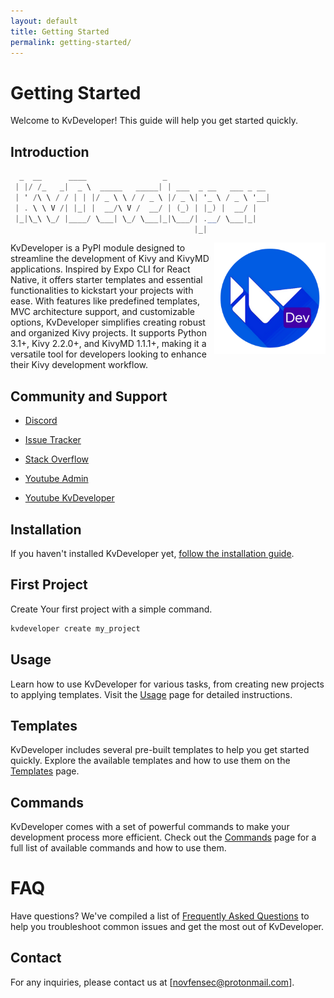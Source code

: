 ```yaml
---
layout: default
title: Getting Started
permalink: getting-started/
---
```


# Getting Started

Welcome to KvDeveloper! This guide will help you get started quickly.

## Introduction
```csharp
  _  __      ____                 _                       
 | |/ /_   _|  _ \  _____   _____| | ___  _ __   ___ _ __ 
 | ' /\ \ / / | | |/ _ \ \ / / _ \ |/ _ \| '_ \ / _ \ '__|
 | . \ \ V /| |_| |  __/\ V /  __/ | (_) | |_) |  __/ |   
 |_|\_\ \_/ |____/ \___| \_/ \___|_|\___/| .__/ \___|_|   
                                         |_|              
```

<img src="https://raw.githubusercontent.com/Novfensec/KvDeveloper/main/kvdeveloper/assets/image_library/kvdeveloper/kvdeveloper_logo256.png" height="178" align="right" padding="11"/>

<p>KvDeveloper is a PyPI module designed to streamline the development of Kivy and KivyMD applications. Inspired by Expo CLI for React Native, it offers starter templates and essential functionalities to kickstart your projects with ease. With features like predefined templates, MVC architecture support, and customizable options, KvDeveloper simplifies creating robust and organized Kivy projects. It supports Python 3.1+, Kivy 2.2.0+, and KivyMD 1.1.1+, making it a versatile tool for developers looking to enhance their Kivy development workflow.</p>

## Community and Support
- <a href="https://discord.com/invite/gpubX9H8p7" rel="noopener" target="_blank">Discord</a>

- <a href="https://github.com/Novfensec/KvDeveloper/issues" rel="noopener" target="_blank">Issue Tracker</a>

- <a href="https://stackoverflow.com/users/16486510/novfensec" rel="noopener" target="_blank">Stack Overflow</a>

- <a href="https://www.youtube.com/@NovfensecInc" rel="noopener" target="_blank">Youtube Admin</a>

- <a href="https://www.youtube.com/@KvDeveloper" rel="noopener" target="_blank">Youtube KvDeveloper</a>

## Installation
If you haven't installed KvDeveloper yet, [follow the installation guide](/installation/).

## First Project
Create Your first project with a simple command.

  ```bash
  kvdeveloper create my_project
  ```

## Usage

Learn how to use KvDeveloper for various tasks, from creating new projects to applying templates. Visit the [Usage](/usage/) page for detailed instructions.

## Templates

KvDeveloper includes several pre-built templates to help you get started quickly. Explore the available templates and how to use them on the [Templates](/templates/) page.

## Commands

KvDeveloper comes with a set of powerful commands to make your development process more efficient. Check out the [Commands](https://novfensec.github.io/KvDeveloper.docs/commands/) page for a full list of available commands and how to use them.

# FAQ

Have questions? We've compiled a list of [Frequently Asked Questions](/faqs/) to help you troubleshoot common issues and get the most out of KvDeveloper.

## Contact
For any inquiries, please contact us at [novfensec@protonmail.com].